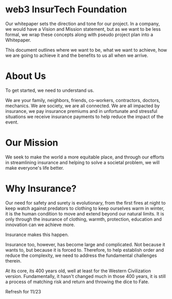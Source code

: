 # web3 InsurTech Foundation
Our whitepaper sets the direction and tone for our project.  In a company, we would have a Vision and Mission statement, but as we want to be less formal, we wrap these concepts along with pseudo project plan into a Whitepaper.

This document outlines where we want to be, what we want to achieve, how we are going to achieve it and the benefits to us all when we arrive.

# About Us
To get started, we need to understand us.

We are your family, neighbors, friends, co-workers, contractors, doctors, mechanics.  We are society, we are all connected.  We are all impacted by insurance, we pay insurance premiums and in unfortunate and stressful situations we receive insurance payments to help reduce the impact of the event.

# Our Mission
We seek to make the world a more equitable place, and through our efforts in streamlining insurance and helping to solve a societal problem, we will make everyone's life better.

# Why Insurance?
Our need for safety and surety is evolutionary, from the first fires at night to keep watch against predators to clothing to keep ourselves warm in winter, it is the human condition to move and extend beyond our natural limits.  It is only through the insurance of clothing, warmth, protection, education and innovation can we achieve more.

Insurance makes this happen.

Insurance too, however, has become large and complicated.  Not because it wants to, but because it is forced to.  Therefore, to help establish order and reduce the complexity, we need to address the fundamental challenges therein.

At its core, its 400 years old, well at least for the Western Civilization version.  Fundamentally, it hasn't changed much in those 400 years, it is still a process of matching risk and return and throwing the dice to Fate.


Refresh for 11/23
